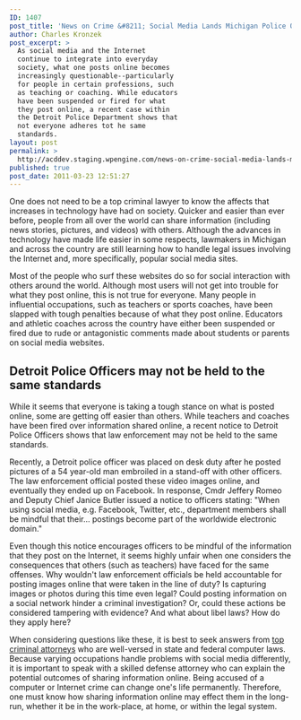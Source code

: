 ```yaml
---
ID: 1407
post_title: 'News on Crime &#8211; Social Media Lands Michigan Police Officers in Hot Water, Igniting Debate'
author: Charles Kronzek
post_excerpt: >
  As social media and the Internet
  continue to integrate into everyday
  society, what one posts online becomes
  increasingly questionable--particularly
  for people in certain professions, such
  as teaching or coaching. While educators
  have been suspended or fired for what
  they post online, a recent case within
  the Detroit Police Department shows that
  not everyone adheres tot he same
  standards.
layout: post
permalink: >
  http://acddev.staging.wpengine.com/news-on-crime-social-media-lands-michigan-police-officers-in-hot-water-igniting-debate.html
published: true
post_date: 2011-03-23 12:51:27
---
```

One does not need to be a top criminal lawyer to know the affects that increases in technology have had on society. Quicker and easier than ever before, people from all over the world can share information (including news stories, pictures, and videos) with others. Although the advances in technology have made life easier in some respects, lawmakers in Michigan and across the country are still learning how to handle legal issues involving the Internet and, more specifically, popular social media sites.

Most of the people who surf these websites do so for social interaction with others around the world. Although most users will not get into trouble for what they post online, this is not true for everyone. Many people in influential occupations, such as teachers or sports coaches, have been slapped with tough penalties because of what they post online. Educators and athletic coaches across the country have either been suspended or fired due to rude or antagonistic comments made about students or parents on social media websites.


<h2>Detroit Police Officers may not be held to the same standards</h2>

While it seems that everyone is taking a tough stance on what is posted online, some are getting off easier than others. While teachers and coaches have been fired over information shared online, a recent notice to Detroit Police Officers shows that law enforcement may not be held to the same standards.

Recently, a Detroit police officer was placed on desk duty after he posted pictures of a 54 year-old man embroiled in a stand-off with other officers. The law enforcement official posted these video images online, and eventually they ended up on Facebook. In response, Cmdr Jeffery Romeo and Deputy Chief Janice Butler issued a notice to officers stating: "When using social media, e.g. Facebook, Twitter, etc., department members shall be mindful that their... postings become part of the worldwide electronic domain."

Even though this notice encourages officers to be mindful of the information that they post on the Internet, it seems highly unfair when one considers the consequences that others (such as teachers) have faced for the same offenses. Why wouldn't law enforcement officials be held accountable for posting images online that were taken in the line of duty? Is capturing images or photos during this time even legal? Could posting information on a social network hinder a criminal investigation? Or, could these actions be considered tampering with evidence? And what about libel laws? How do they apply here?

When considering questions like these, it is best to seek answers from <a title="Top Criminal Attorneys" href="http://acddev.staging.wpengine.com" target="_blank">top criminal attorneys</a> who are well-versed in state and federal computer laws. Because varying occupations handle problems with social media differently, it is important to speak with a skilled defense attorney who can explain the potential outcomes of sharing information online. Being accused of a computer or Internet crime can change one's life permanently. Therefore, one must know how sharing information online may effect them in the long-run, whether it be in the work-place, at home, or within the legal system.